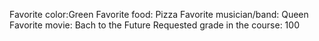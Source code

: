 Favorite color:Green 
Favorite food: Pizza
Favorite musician/band: Queen 
Favorite movie: Bach to the Future
Requested grade in the course: 100
